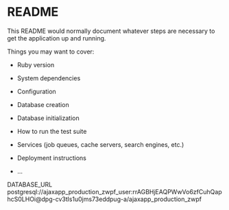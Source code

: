 # README

This README would normally document whatever steps are necessary to get the
application up and running.

Things you may want to cover:

* Ruby version

* System dependencies

* Configuration

* Database creation

* Database initialization

* How to run the test suite

* Services (job queues, cache servers, search engines, etc.)

* Deployment instructions

* ...

DATABASE_URL
postgresql://ajaxapp_production_zwpf_user:rrAGBHjEAQPWwVo6zfCuhQaphcS0LHOi@dpg-cv3tls1u0jms73eddpug-a/ajaxapp_production_zwpf